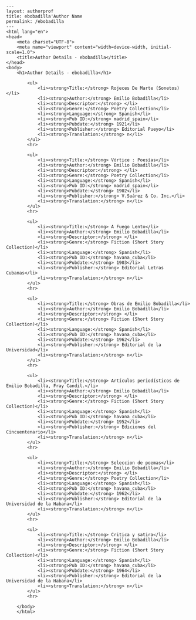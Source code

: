
    ---
    layout: authorprof
    title: ebobadilla'Author Name 
    permalink: /ebobadilla
    ---
    <html lang="en">
    <head>
        <meta charset="UTF-8">
        <meta name="viewport" content="width=device-width, initial-scale=1.0">
        <title>Author Details - ebobadilla</title>
    </head>
    <body>
        <h1>Author Details - ebobadilla</h1>
        
            <ul>
                <li><strong>Title:</strong> Rojeces De Marte (Sonetos)</li>
                <li><strong>Author:</strong> Emilio Bobadilla</li>
                <li><strong>Descriptor:</strong> </li>
                <li><strong>Genre:</strong> Poetry Collection</li>
                <li><strong>Language:</strong> Spanish</li>
                <li><strong>Pub ID:</strong> madrid_spain</li>
                <li><strong>Pubdate:</strong> 1921</li>
                <li><strong>Publisher:</strong> Editorial Pueyo</li>
                <li><strong>Translation:</strong> n</li>
            </ul>
            <hr>
            
            <ul>
                <li><strong>Title:</strong> Vórtice : Poesías</li>
                <li><strong>Author:</strong> Emilio Bobadilla</li>
                <li><strong>Descriptor:</strong> </li>
                <li><strong>Genre:</strong> Poetry Collection</li>
                <li><strong>Language:</strong> Spanish</li>
                <li><strong>Pub ID:</strong> madrid_spain</li>
                <li><strong>Pubdate:</strong> 1902</li>
                <li><strong>Publisher:</strong> V.Suárez & Co. Inc.</li>
                <li><strong>Translation:</strong> n</li>
            </ul>
            <hr>
            
            <ul>
                <li><strong>Title:</strong> A Fuego Lento</li>
                <li><strong>Author:</strong> Emilio Bobadilla</li>
                <li><strong>Descriptor:</strong> </li>
                <li><strong>Genre:</strong> Fiction (Short Story Collection)</li>
                <li><strong>Language:</strong> Spanish</li>
                <li><strong>Pub ID:</strong> havana_cuba</li>
                <li><strong>Pubdate:</strong> 1903</li>
                <li><strong>Publisher:</strong> Editorial Letras Cubanas</li>
                <li><strong>Translation:</strong> n</li>
            </ul>
            <hr>
            
            <ul>
                <li><strong>Title:</strong> Obras de Emilio Bobadilla</li>
                <li><strong>Author:</strong> Emilio Bobadilla</li>
                <li><strong>Descriptor:</strong> </li>
                <li><strong>Genre:</strong> Fiction (Short Story Collection)</li>
                <li><strong>Language:</strong> Spanish</li>
                <li><strong>Pub ID:</strong> havana_cuba</li>
                <li><strong>Pubdate:</strong> 1962</li>
                <li><strong>Publisher:</strong> Editorial de la Universidad</li>
                <li><strong>Translation:</strong> n</li>
            </ul>
            <hr>
            
            <ul>
                <li><strong>Title:</strong> Artículos periodísticos de Emilio Bobadilla, Fray Candil.</li>
                <li><strong>Author:</strong> Emilio Bobadilla</li>
                <li><strong>Descriptor:</strong> </li>
                <li><strong>Genre:</strong> Fiction (Short Story Collection)</li>
                <li><strong>Language:</strong> Spanish</li>
                <li><strong>Pub ID:</strong> havana_cuba</li>
                <li><strong>Pubdate:</strong> 1952</li>
                <li><strong>Publisher:</strong> Ediciones del Cincuentenario</li>
                <li><strong>Translation:</strong> n</li>
            </ul>
            <hr>
            
            <ul>
                <li><strong>Title:</strong> Seleccion de poemas</li>
                <li><strong>Author:</strong> Emilio Bobadilla</li>
                <li><strong>Descriptor:</strong> </li>
                <li><strong>Genre:</strong> Poetry Collection</li>
                <li><strong>Language:</strong> Spanish</li>
                <li><strong>Pub ID:</strong> havana_cuba</li>
                <li><strong>Pubdate:</strong> 1962</li>
                <li><strong>Publisher:</strong> Editorial de la Universidad de la Habana</li>
                <li><strong>Translation:</strong> n</li>
            </ul>
            <hr>
            
            <ul>
                <li><strong>Title:</strong> Critica y satira</li>
                <li><strong>Author:</strong> Emilio Bobadilla</li>
                <li><strong>Descriptor:</strong> </li>
                <li><strong>Genre:</strong> Fiction (Short Story Collection)</li>
                <li><strong>Language:</strong> Spanish</li>
                <li><strong>Pub ID:</strong> havana_cuba</li>
                <li><strong>Pubdate:</strong> 1964</li>
                <li><strong>Publisher:</strong> Editorial de la Universidad de la Habana</li>
                <li><strong>Translation:</strong> n</li>
            </ul>
            <hr>
            
        </body>
        </html>
        